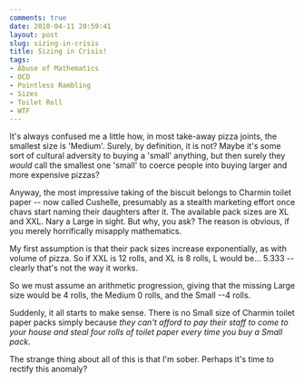 ```yaml
---
comments: true
date: 2010-04-11 20:59:41
layout: post
slug: sizing-in-crisis
title: Sizing in Crisis!
tags:
- Abuse of Mathematics
- OCD
- Pointless Rambling
- Sizes
- Toilet Roll
- WTF
---
```


It's always confused me a little how, in most take-away pizza joints, the smallest size is 'Medium'.  Surely, by definition, it is not?  Maybe it's some sort of cultural adversity to buying a 'small' anything, but then surely they _would_ call the smallest one 'small' to coerce people into buying larger and more expensive pizzas?

Anyway, the most impressive taking of the biscuit belongs to Charmin toilet paper -- now called Cushelle, presumably as a stealth marketing effort once chavs start naming their daughters after it.  The available pack sizes are XL and XXL.  Nary a Large in sight.  But why, you ask?  The reason is obvious, if you merely horrifically misapply mathematics.

My first assumption is that their pack sizes increase exponentially, as with volume of pizza.  So if XXL is 12 rolls, and XL is 8 rolls, L would be... 5.333 -- clearly that's not the way it works.

So we must assume an arithmetic progression, giving that the missing Large size would be 4 rolls, the Medium 0 rolls, and the Small --4 rolls.

Suddenly, it all starts to make sense.  There is no Small size of Charmin toilet paper packs simply because _they can't afford to pay their staff to come to your house and steal four rolls of toilet paper every time you buy a Small pack_.

The strange thing about all of this is that I'm sober.  Perhaps it's time to rectify this anomaly?
